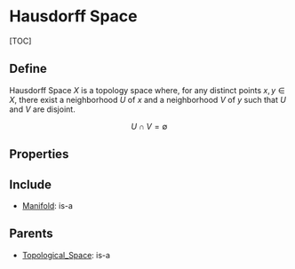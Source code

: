# Hausdorff Space

[TOC]

## Define

Hausdorff Space $X$ is a topology space where, for any distinct points $x, y \in X$, there exist a neighborhood $U$ of $x$ and a neighborhood $V$ of $y$ such that $U$ and $V$ are disjoint.

$$
U \cap V = \emptyset
$$

## Properties



## Include

- [Manifold](./Manifold.md): is-a

## Parents

- [Topological_Space](./Topological_Space.md): is-a


